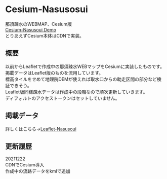 # Cesium-Nasusosui

那須疎水のWEBMAP、Cesium版  
[Cesium-Nasusoui Demo](https://magn01ia.github.io/Cesium-Nasusosui/)  
とりあえずCesium本体はCDNで実装。  

## 概要  
以前からLeafletで作成中の那須疎水WEBマップをCesiumに実装したものです。  
掲載データはLeaflet版のものを流用しています。  
標高タイルをせめて地理院DEMが使えれば取水口からの助走区間の部分など検証できそう。  
Leaflet版同様疎水データは作成中の段階なので順次更新していきます。  
ディフォルトのアクセストークンはセットしていません。

## 掲載データ  
詳しくはこちら→[Leaflet-Nasusoui](https://github.com/magn01ia/Nasusosui)

## 更新履歴
20211222  
CDNでCesium導入  
作成中の流路データをkmlで追加
